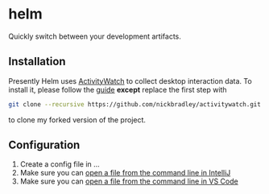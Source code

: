 # helm
Quickly switch between your development artifacts.


## Installation

Presently Helm uses [ActivityWatch]() to collect desktop interaction data.
To install it, please follow the [guide](https://activitywatch.readthedocs.io/en/latest/installing-from-source.html) **except** replace the first step with
```sh
git clone --recursive https://github.com/nickbradley/activitywatch.git
```
to clone my forked version of the project.

## Configuration

1. Create a config file in ...
2. Make sure you can [open a file from the command line in IntelliJ](https://www.jetbrains.com/help/idea/opening-files-from-command-line.html) 
3. Make sure you can [open a file from the command line in VS Code](https://code.visualstudio.com/docs/setup/mac#_launching-from-the-command-line)